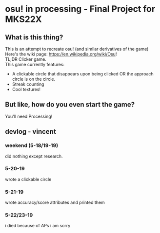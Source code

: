 # osu! in processing - Final Project for MKS22X

## What is this thing?
This is an attempt to recreate osu! (and similar derivatives of the game) <br/>
Here's the wiki page: https://en.wikipedia.org/wiki/Osu! <br/>
TL;DR Clicker game. <br/>
This game currently features:
- A clickable circle that disappears upon being clicked OR the approach circle is on the circle.
- Streak counting
- Cool textures!

## But like, how do you even start the game?
You'll need Processing!

## devlog - vincent
### weekend (5-18/19-19)
did nothing except research.

### 5-20-19
wrote a clickable circle

### 5-21-19
wrote accuracy/score attributes and printed them

### 5-22/23-19
i died because of APs i am sorry
